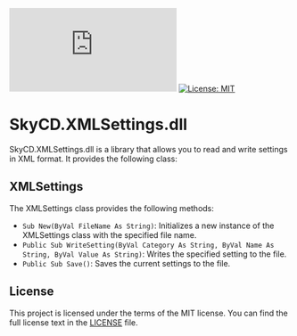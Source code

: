 [![Latest Release](https://img.shields.io/github/v/release/SkyCD/SkyCD.XMLSettings.dll)](https://github.com/orgs/SkyCD/packages/nuget/package/SkyCD.XMLSettings.dll)
[![License: MIT](https://img.shields.io/badge/License-MIT-yellow.svg)](https://github.com/SkyCD/SkyCD.XMLSettings.dll/blob/main/LICENSE)


# SkyCD.XMLSettings.dll

SkyCD.XMLSettings.dll is a library that allows you to read and write settings in XML format. It provides the following class:

## XMLSettings

The XMLSettings class provides the following methods:

- `Sub New(ByVal FileName As String)`: Initializes a new instance of the XMLSettings class with the specified file name.
- `Public Sub WriteSetting(ByVal Category As String, ByVal Name As String, ByVal Value As String)`: Writes the specified setting to the file.
- `Public Sub Save()`: Saves the current settings to the file.

## License

This project is licensed under the terms of the MIT license. You can find the full license text in the [LICENSE](LICENSE) file.
